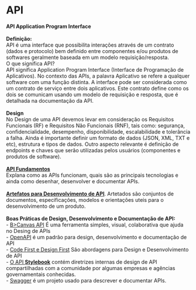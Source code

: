 # API
</H2><B>API Application Program Interface</B></H2><BR>
<BR> 
<B>Definição:</B><BR>
API é uma interface que possibilita interações através de um contrato (dados e protocolo) bem definido entre componentes e/ou produtos de softwares geralmente baseada em um modelo requisição/resposta.<BR>
O que significa API?<BR>
API significa Application Program Interface (Interface de Programação de Aplicativos). No contexto das APIs, a palavra Aplicativo se refere a qualquer software com uma função distinta. A interface pode ser considerada como um contrato de serviço entre dois aplicativos. Este contrato define como os dois se comunicam usando um modelo de requisição e resposta, que é detalhada na documentação da API.<BR>
<BR>
<strong>Design</strong><BR>
No Design de uma API devemos levar em consideração os Requisitos Funcionais (RF) e Requisitos Não Funcionais (RNF), tais como: segurança, confidencialidade, desempenho, disponibilidade, escalabilidade e tolerância a falha. Ainda é importante definir um formato de dados (JSON, XML, TXT e etc), estrutura e tipos de dados. Outro aspecto relevante é definição de endpoints e chaves que serão utilizadas pelos usuários (componentes e produtos de software).<BR> 
<BR>
<a href="https://github.com/eTecnologia/API/wiki/API-Fundamentos"><B>API Fundamentos</B></a><BR>
Explana como as APIs funcionam, quais são as principais tecnologias e ainda como desenhar, desenvolver e documentar APIs.<BR>
<BR>
<a href="https://github.com/eTecnologia/API/wiki/Artefatos-para-desenvolvimento-de-APIs"><B>Artefatos para Desenvolvimento de API</B></a>. Artetados são conjuntos de documentos, especificações, modelos e orientações uteis para o desenvolvimento de um produto.<BR>
<BR>
<strong>Boas Práticas de Design, Desenvolvimento e Documentação de API:</strong><BR>
- <a href = "">B>Canvas API</B></a> É uma ferramenta simples, visual, colaborativa que ajuda no Desing de APIs<BR>
- <a href="https://github.com/OAI"><D>OpenAPI</D></a> é um padrão para design, desenvolvimento e documentação de API<BR>  
- <a href="https://github.com/eTecnologia/API/wiki/Abordagens-para-Design-e-Desenvolvimento-de-API"><D>Code First e Design First</D></a> São abordagens para Design e Desenvolvimento de API<BR> 
- <a href= "http://apistylebook.com/design/guidelines/">O API <B>Stylebook</B></a> contém diretrizes internas de design de API compartilhadas com a comunidade por algumas empresas e agências governamentais conhecidas.<BR>  
- <a href="https://swagger.io/ "><D>Swagger</D></a> é um projeto usado para descrever e documentar APIs.<BR> 

